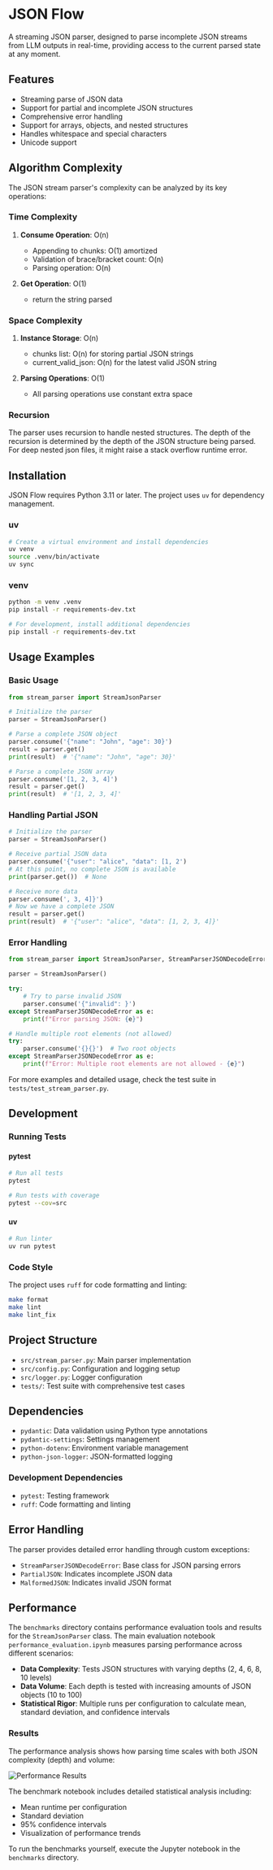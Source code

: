 # JSON Flow

A streaming JSON parser, designed to parse incomplete JSON streams from LLM outputs in real-time, providing access to the current parsed state at any moment.

## Features

- Streaming parse of JSON data
- Support for partial and incomplete JSON structures
- Comprehensive error handling
- Support for arrays, objects, and nested structures
- Handles whitespace and special characters
- Unicode support

## Algorithm Complexity

The JSON stream parser's complexity can be analyzed by its key operations:

### Time Complexity

1. **Consume Operation**: O(n)
   - Appending to chunks: O(1) amortized
   - Validation of brace/bracket count: O(n)
   - Parsing operation: O(n)

2. **Get Operation**: O(1)
   - return the string parsed

### Space Complexity

1. **Instance Storage**: O(n)
   - chunks list: O(n) for storing partial JSON strings
   - current_valid_json: O(n) for the latest valid JSON string

2. **Parsing Operations**: O(1)
   - All parsing operations use constant extra space

### Recursion

The parser uses recursion to handle nested structures. The depth of the recursion is determined by the depth of the JSON structure being parsed. For deep nested json files, it might raise a stack overflow runtime error.

## Installation

JSON Flow requires Python 3.11 or later. The project uses `uv` for dependency management.

### uv

```bash
# Create a virtual environment and install dependencies
uv venv
source .venv/bin/activate
uv sync
```

### venv
```bash
python -m venv .venv
pip install -r requirements-dev.txt
```
```bash
# For development, install additional dependencies
pip install -r requirements-dev.txt
```

## Usage Examples

### Basic Usage

```python
from stream_parser import StreamJsonParser

# Initialize the parser
parser = StreamJsonParser()

# Parse a complete JSON object
parser.consume('{"name": "John", "age": 30}')
result = parser.get()
print(result)  # '{"name": "John", "age": 30}'

# Parse a complete JSON array
parser.consume('[1, 2, 3, 4]')
result = parser.get()
print(result)  # '[1, 2, 3, 4]'
```

### Handling Partial JSON

```python
# Initialize the parser
parser = StreamJsonParser()

# Receive partial JSON data
parser.consume('{"user": "alice", "data": [1, 2')
# At this point, no complete JSON is available
print(parser.get())  # None

# Receive more data
parser.consume(', 3, 4]}')
# Now we have a complete JSON
result = parser.get()
print(result)  # '{"user": "alice", "data": [1, 2, 3, 4]}'
```

### Error Handling

```python
from stream_parser import StreamJsonParser, StreamParserJSONDecodeError

parser = StreamJsonParser()

try:
    # Try to parse invalid JSON
    parser.consume('{"invalid": }')
except StreamParserJSONDecodeError as e:
    print(f"Error parsing JSON: {e}")

# Handle multiple root elements (not allowed)
try:
    parser.consume('{}{}')  # Two root objects
except StreamParserJSONDecodeError as e:
    print(f"Error: Multiple root elements are not allowed - {e}")
```

For more examples and detailed usage, check the test suite in `tests/test_stream_parser.py`.

## Development

### Running Tests

#### pytest

```bash
# Run all tests
pytest

# Run tests with coverage
pytest --cov=src
```

#### uv

```bash
# Run linter
uv run pytest
```

### Code Style

The project uses `ruff` for code formatting and linting:

```bash
make format
make lint
make lint_fix
```

## Project Structure

- `src/stream_parser.py`: Main parser implementation
- `src/config.py`: Configuration and logging setup
- `src/logger.py`: Logger configuration
- `tests/`: Test suite with comprehensive test cases

## Dependencies

- `pydantic`: Data validation using Python type annotations
- `pydantic-settings`: Settings management
- `python-dotenv`: Environment variable management
- `python-json-logger`: JSON-formatted logging

### Development Dependencies

- `pytest`: Testing framework
- `ruff`: Code formatting and linting

## Error Handling

The parser provides detailed error handling through custom exceptions:

- `StreamParserJSONDecodeError`: Base class for JSON parsing errors
- `PartialJSON`: Indicates incomplete JSON data
- `MalformedJSON`: Indicates invalid JSON format

## Performance

The `benchmarks` directory contains performance evaluation tools and results for the `StreamJsonParser` class. The main evaluation notebook `performance_evaluation.ipynb` measures parsing performance across different scenarios:

- **Data Complexity**: Tests JSON structures with varying depths (2, 4, 6, 8, 10 levels)
- **Data Volume**: Each depth is tested with increasing amounts of JSON objects (10 to 100)
- **Statistical Rigor**: Multiple runs per configuration to calculate mean, standard deviation, and confidence intervals

### Results

The performance analysis shows how parsing time scales with both JSON complexity (depth) and volume:

![Performance Results](benchmarks/performance_results.png)

The benchmark notebook includes detailed statistical analysis including:
- Mean runtime per configuration
- Standard deviation
- 95% confidence intervals
- Visualization of performance trends

To run the benchmarks yourself, execute the Jupyter notebook in the `benchmarks` directory.